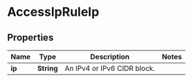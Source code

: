 

# AccessIpRuleIp


## Properties

| Name | Type | Description | Notes |
|------------ | ------------- | ------------- | -------------|
|**ip** | **String** | An IPv4 or IPv6 CIDR block. |  |



